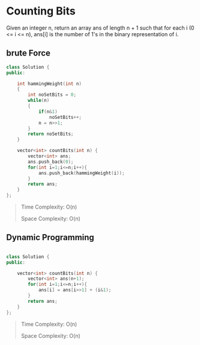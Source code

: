 # Counting Bits

Given an integer n, return an array ans of length n + 1 such that for each i (0 <= i <= n), ans[i] is the number of 1's in the binary representation of i.

## brute Force

```cpp
class Solution {
public:

    int hammingWeight(int n)
    {
        int noSetBits = 0;
        while(n)
        {
            if(n&1)
                noSetBits++;
            n = n>>1;
        }
        return noSetBits;
    }

    vector<int> countBits(int n) {
        vector<int> ans;
        ans.push_back(0);
        for(int i=1;i<=n;i++){
            ans.push_back(hammingWeight(i));
        }
        return ans;
    }
};
```
> Time Complexity: O(n)
>
> Space Complexity: O(n)

## Dynamic Programming


```cpp

class Solution {
public:

    vector<int> countBits(int n) {
        vector<int> ans(n+1);
        for(int i=1;i<=n;i++){
            ans[i] = ans[i>>1] + (i&1);
        }
        return ans;
    }
};
```

> Time Complexity: O(n)
>
> Space Complexity: O(n)